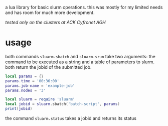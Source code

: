 a lua library for basic slurm operations. this was mostly for my limited needs and has room for much more development.

*tested only on the clusters at ACK Cyfronet AGH*

# usage
both commands `sluarm.sbatch` and `sluarm.srun` take two arguments: the command to be executed as a string and a table of parameters to slurm. both return the jobid of the submitted job.

```lua
local params = {}
params.time = '00:36:00'
params.job-name = 'example-job'
params.nodes = '3'

local sluarm = require 'sluarm'
local jobid = sluarm.sbatch('batch-script', params)
print(jobid)
```

the command `sluarm.status` takes a jobid and returns its status
